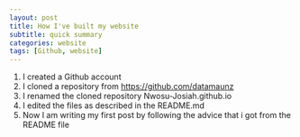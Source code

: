 ```yaml
---
layout: post
title: How I've built my website 
subtitle: quick summary
categories: website
tags: [Github, website]
---
```


1. I created a Github account
2. I cloned a repository from https://github.com/datamaunz
3. I renamed the cloned repository Nwosu-Josiah.github.io
4. I edited the files as described in the README.md
5. Now I am writing my first post by following the advice that i got from the README file 

